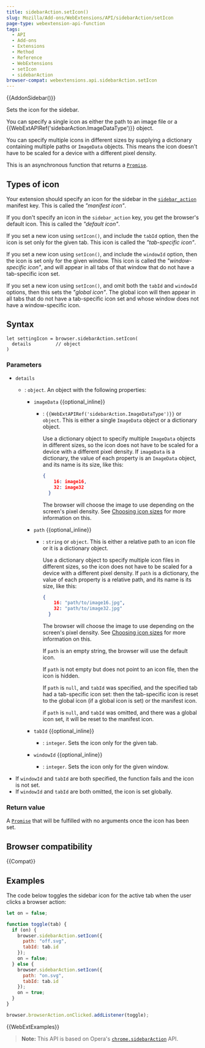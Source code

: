 ```yaml
---
title: sidebarAction.setIcon()
slug: Mozilla/Add-ons/WebExtensions/API/sidebarAction/setIcon
page-type: webextension-api-function
tags:
  - API
  - Add-ons
  - Extensions
  - Method
  - Reference
  - WebExtensions
  - setIcon
  - sidebarAction
browser-compat: webextensions.api.sidebarAction.setIcon
---
```


{{AddonSidebar()}}

Sets the icon for the sidebar.

You can specify a single icon as either the path to an image file or a {{WebExtAPIRef('sidebarAction.ImageDataType')}} object.

You can specify multiple icons in different sizes by supplying a dictionary containing multiple paths or `ImageData` objects. This means the icon doesn't have to be scaled for a device with a different pixel density.

This is an asynchronous function that returns a [`Promise`](/en-US/docs/Web/JavaScript/Reference/Global_Objects/Promise).

## Types of icon

Your extension should specify an icon for the sidebar in the [`sidebar_action`](/en-US/docs/Mozilla/Add-ons/WebExtensions/manifest.json/sidebar_action) manifest key. This is called the _"manifest icon"_.

If you don't specify an icon in the `sidebar_action` key, you get the browser's default icon. This is called the _"default icon"_.

If you set a new icon using `setIcon()`, and include the `tabId` option, then the icon is set only for the given tab. This icon is called the _"tab-specific icon"_.

If you set a new icon using `setIcon()`, and include the `windowId` option, then the icon is set only for the given window. This icon is called the _"window-specific icon"_, and will appear in all tabs of that window that do not have a tab-specific icon set.

If you set a new icon using `setIcon()`, and omit both the `tabId` and `windowId` options, then this sets the _"global icon"_. The global icon will then appear in all tabs that do not have a tab-specific icon set and whose window does not have a window-specific icon.

## Syntax

```js-nolint
let settingIcon = browser.sidebarAction.setIcon(
  details         // object
)
```

### Parameters

- `details`

  - : `object`. An object with the following properties:

    - `imageData` {{optional_inline}}

      - : `{{WebExtAPIRef('sidebarAction.ImageDataType')}}` or `object`. This is either a single `ImageData` object or a dictionary object.

        Use a dictionary object to specify multiple `ImageData` objects in different sizes, so the icon does not have to be scaled for a device with a different pixel density. If `imageData` is a dictionary, the value of each property is an `ImageData` object, and its name is its size, like this:

        ```json
        {
            16: image16,
            32: image32
          }
        ```

        The browser will choose the image to use depending on the screen's pixel density. See [Choosing icon sizes](/en-US/docs/Mozilla/Add-ons/WebExtensions/manifest.json/browser_action#choosing_icon_sizes) for more information on this.

    - `path` {{optional_inline}}

      - : `string` or `object`. This is either a relative path to an icon file or it is a dictionary object.

        Use a dictionary object to specify multiple icon files in different sizes, so the icon does not have to be scaled for a device with a different pixel density. If `path` is a dictionary, the value of each property is a relative path, and its name is its size, like this:

        ```json
        {
            16: "path/to/image16.jpg",
            32: "path/to/image32.jpg"
          }
        ```

        The browser will choose the image to use depending on the screen's pixel density. See [Choosing icon sizes](/en-US/docs/Mozilla/Add-ons/WebExtensions/manifest.json/browser_action#choosing_icon_sizes) for more information on this.

        If `path` is an empty string, the browser will use the default icon.

        If `path` is not empty but does not point to an icon file, then the icon is hidden.

        If `path` is `null`, and `tabId` was specified, and the specified tab had a tab-specific icon set: then the tab-specific icon is reset to the global icon (if a global icon is set) or the manifest icon.

        if `path` is `null`, and `tabId` was omitted, and there was a global icon set, it will be reset to the manifest icon.

    - `tabId` {{optional_inline}}
      - : `integer`. Sets the icon only for the given tab.
    - `windowId` {{optional_inline}}
      - : `integer`. Sets the icon only for the given window.

<!---->

- If `windowId` and `tabId` are both specified, the function fails and the icon is not set.
- If `windowId` and `tabId` are both omitted, the icon is set globally.

### Return value

A [`Promise`](/en-US/docs/Web/JavaScript/Reference/Global_Objects/Promise) that will be fulfilled with no arguments once the icon has been set.

## Browser compatibility

{{Compat}}

## Examples

The code below toggles the sidebar icon for the active tab when the user clicks a browser action:

```js
let on = false;

function toggle(tab) {
  if (on) {
    browser.sidebarAction.setIcon({
      path: "off.svg",
      tabId: tab.id
    });
    on = false;
  } else {
    browser.sidebarAction.setIcon({
      path: "on.svg",
      tabId: tab.id
    });
    on = true;
  }
}

browser.browserAction.onClicked.addListener(toggle);
```

{{WebExtExamples}}

> **Note:** This API is based on Opera's [`chrome.sidebarAction`](https://dev.opera.com/extensions/sidebar-action-api/) API.
